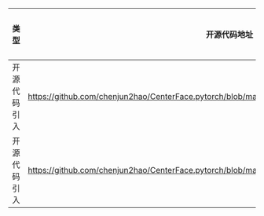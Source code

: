 | 类型     | 开源代码地址                                                             | 文件名                                                 | 公网IP地址/公网URL地址/域名/邮箱地址                                                          | 用途说明 |
|--------|--------------------------------------------------------------------|-----------------------------------------------------|---------------------------------------------------------------------------------|--|
| 开源代码引入 | https://github.com/chenjun2hao/CenterFace.pytorch/blob/master/src/tools/kitti_eval/evaluate_object_3d.cpp | CenterFace/src/tools/kitti_eval/evaluate_object_3d.cpp      | http://www.cvlibs.net/datasets/kitti/user_submit_check_login.php?benchmark=object&user=%s&result=%s                                       | 结果存储路径 |
| 开源代码引入 | https://github.com/chenjun2hao/CenterFace.pytorch/blob/master/src/tools/kitti_eval/mail.h | CenterFace/src/tools/kitti_eval/mail.h      | noreply@cvlibs.net                                       | 邮箱 |





